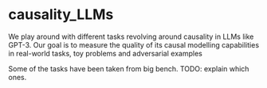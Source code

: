 # causality_LLMs
We play around with different tasks revolving around causality in LLMs like GPT-3. Our goal is to measure the quality of its causal modelling capabilities in real-world tasks, toy problems and adversarial examples

Some of the tasks have been taken from big bench.
TODO: explain which ones. 